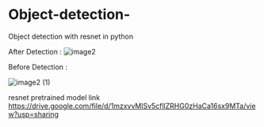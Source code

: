 # Object-detection- 

Object detection with resnet  in python 


After Detection :
![image2](https://user-images.githubusercontent.com/26451679/141469563-f280f43f-1c7e-45e6-87c1-a74d170f6d90.jpg)



Before Detection :

![image2 (1)](https://user-images.githubusercontent.com/26451679/141469519-a9061bb4-5186-4a4e-96bd-42fef1236fc7.jpg)





resnet pretrained model link https://drive.google.com/file/d/1mzxvvMlSv5cfllZRHG0zHaCa16sx9MTa/view?usp=sharing


